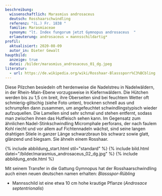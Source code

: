 ```yaml
---
beschreibung:
  wissenschaftlich: Marasmius androsaceus
  deutsch: Rosshaarschwindling
  referenz: "(L.) Fr. 1838 "
  familie: Marasmiaceae
  synonym: "lt. Index fungorum jetzt Gymnopus androsaceus  "
  erlaeuterung: androsaceus = mannsschildartig*
profil:
  aktualisiert: 2020-08-09
  autor_in: Dieter Gewalt
hauptbild:
  anzeige: true
  datei: /bilder/marasmius_androsaceus_01_dg.jpeg
literatur:
  - url: https://de.wikipedia.org/wiki/Rosshaar-Blasssporr%C3%BCbling
---
```

Diese Pilzchen besiedeln oft herdenweise die Nadelstreu in Nadelwäldern, in der Rhein-Main-Ebene vorzugsweise in Kiefernwäldern. Die Hütchen werden bis zu 1,5 cm breit, ihre Oberseiten sind bei feuchtem Wetter oft schmierig-glitschig (siehe Foto unten), trocknen schnell aus und schrumpfen dann zusammen, um angefeuchtet schwindlingstypisch wieder aufzuquellen. Die Lamellen sind sehr schmal und stehen entfernt, sodass man zwischen ihnen das Hutfleisch sehen kann. Im Gegensatz zum ähnlichen Nadel-Stinkschwindling Micromphale perforans, der nach faulem Kohl riecht und vor allem auf Fichtennadeln wächst, sind seine langen drahtigen Stiele in ganzer Länge schwarzbraun bis schwarz sowie glatt, glänzend und biegsam. Sie ähneln einem Rosshaar.

{% include abbildung_start.html stil="standard" %}
{% include bild.html datei="/bilder/marasmius_androsaceus_02_dg.jpg" %}
{% include abbildung_ende.html %}

Mit seinem Transfer in die Gattung Gymnopus hat der Rosshaarschwindling auch einen neuen deutschen namen erhalten: *Blassspor-Rübling*

* Mannsschild ist eine etwa 10 cm hohe krautige Pflanze (*Androsace septentrionalis*)
